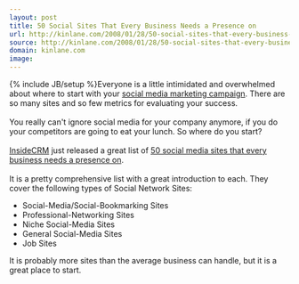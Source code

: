 ```yaml
---
layout: post
title: 50 Social Sites That Every Business Needs a Presence on
url: http://kinlane.com/2008/01/28/50-social-sites-that-every-business-needs-a-presence-on/
source: http://kinlane.com/2008/01/28/50-social-sites-that-every-business-needs-a-presence-on/
domain: kinlane.com
image: 
---
```

{% include JB/setup %}Everyone is a little intimidated and overwhelmed about where to start with your <a href="http://www.socialmediasquad.com/">social media marketing campaign</a>.  There are so many sites and so few metrics for evaluating your success.<br /><br />You really can't ignore social media for your company anymore, if you do your competitors are going to eat your lunch.  So where do you start?<br /><br /><a href="http://www.insidecrm.com/">InsideCRM</a> just released a great list of <a href="http://www.insidecrm.com/features/50-social-sites-012808/">50 social media sites that every business needs a presence on</a>.<br /><br />It is a pretty comprehensive list with a great introduction to each.  They cover the following types of Social Network Sites:<strong><br /></strong><ul class="mainlist"><li><strong><span style="font-weight: normal;">Social-Media/Social-Bookmarking Sites</span></strong></li><li><strong><span style="font-weight: normal;">Professional-Networking Sites</span></strong></li><li><strong><span style="font-weight: normal;">Niche Social-Media Sites</span></strong></li><li><strong><span style="font-weight: normal;">General Social-Media Sites</span></strong></li><li><strong><span style="font-weight: normal;">Job Sites</span></strong></li></ul>It is probably more sites than the average business can handle, but it is a great place to start.